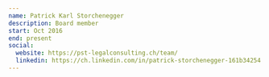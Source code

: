 ```yaml
---
name: Patrick Karl Storchenegger
description: Board member
start: Oct 2016
end: present
social:
  website: https://pst-legalconsulting.ch/team/
  linkedin: https://ch.linkedin.com/in/patrick-storchenegger-161b34254
---
```


